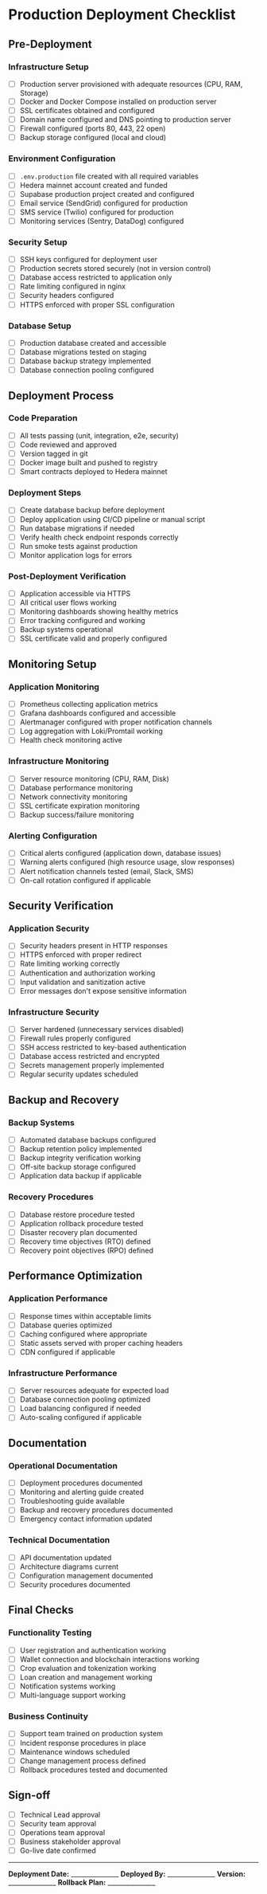 # Production Deployment Checklist

## Pre-Deployment

### Infrastructure Setup
- [ ] Production server provisioned with adequate resources (CPU, RAM, Storage)
- [ ] Docker and Docker Compose installed on production server
- [ ] SSL certificates obtained and configured
- [ ] Domain name configured and DNS pointing to production server
- [ ] Firewall configured (ports 80, 443, 22 open)
- [ ] Backup storage configured (local and cloud)

### Environment Configuration
- [ ] `.env.production` file created with all required variables
- [ ] Hedera mainnet account created and funded
- [ ] Supabase production project created and configured
- [ ] Email service (SendGrid) configured for production
- [ ] SMS service (Twilio) configured for production
- [ ] Monitoring services (Sentry, DataDog) configured

### Security Setup
- [ ] SSH keys configured for deployment user
- [ ] Production secrets stored securely (not in version control)
- [ ] Database access restricted to application only
- [ ] Rate limiting configured in nginx
- [ ] Security headers configured
- [ ] HTTPS enforced with proper SSL configuration

### Database Setup
- [ ] Production database created and accessible
- [ ] Database migrations tested on staging
- [ ] Database backup strategy implemented
- [ ] Database connection pooling configured

## Deployment Process

### Code Preparation
- [ ] All tests passing (unit, integration, e2e, security)
- [ ] Code reviewed and approved
- [ ] Version tagged in git
- [ ] Docker image built and pushed to registry
- [ ] Smart contracts deployed to Hedera mainnet

### Deployment Steps
- [ ] Create database backup before deployment
- [ ] Deploy application using CI/CD pipeline or manual script
- [ ] Run database migrations if needed
- [ ] Verify health check endpoint responds correctly
- [ ] Run smoke tests against production
- [ ] Monitor application logs for errors

### Post-Deployment Verification
- [ ] Application accessible via HTTPS
- [ ] All critical user flows working
- [ ] Monitoring dashboards showing healthy metrics
- [ ] Error tracking configured and working
- [ ] Backup systems operational
- [ ] SSL certificate valid and properly configured

## Monitoring Setup

### Application Monitoring
- [ ] Prometheus collecting application metrics
- [ ] Grafana dashboards configured and accessible
- [ ] Alertmanager configured with proper notification channels
- [ ] Log aggregation with Loki/Promtail working
- [ ] Health check monitoring active

### Infrastructure Monitoring
- [ ] Server resource monitoring (CPU, RAM, Disk)
- [ ] Database performance monitoring
- [ ] Network connectivity monitoring
- [ ] SSL certificate expiration monitoring
- [ ] Backup success/failure monitoring

### Alerting Configuration
- [ ] Critical alerts configured (application down, database issues)
- [ ] Warning alerts configured (high resource usage, slow responses)
- [ ] Alert notification channels tested (email, Slack, SMS)
- [ ] On-call rotation configured if applicable

## Security Verification

### Application Security
- [ ] Security headers present in HTTP responses
- [ ] HTTPS enforced with proper redirect
- [ ] Rate limiting working correctly
- [ ] Authentication and authorization working
- [ ] Input validation and sanitization active
- [ ] Error messages don't expose sensitive information

### Infrastructure Security
- [ ] Server hardened (unnecessary services disabled)
- [ ] Firewall rules properly configured
- [ ] SSH access restricted to key-based authentication
- [ ] Database access restricted and encrypted
- [ ] Secrets management properly implemented
- [ ] Regular security updates scheduled

## Backup and Recovery

### Backup Systems
- [ ] Automated database backups configured
- [ ] Backup retention policy implemented
- [ ] Backup integrity verification working
- [ ] Off-site backup storage configured
- [ ] Application data backup if applicable

### Recovery Procedures
- [ ] Database restore procedure tested
- [ ] Application rollback procedure tested
- [ ] Disaster recovery plan documented
- [ ] Recovery time objectives (RTO) defined
- [ ] Recovery point objectives (RPO) defined

## Performance Optimization

### Application Performance
- [ ] Response times within acceptable limits
- [ ] Database queries optimized
- [ ] Caching configured where appropriate
- [ ] Static assets served with proper caching headers
- [ ] CDN configured if applicable

### Infrastructure Performance
- [ ] Server resources adequate for expected load
- [ ] Database connection pooling optimized
- [ ] Load balancing configured if needed
- [ ] Auto-scaling configured if applicable

## Documentation

### Operational Documentation
- [ ] Deployment procedures documented
- [ ] Monitoring and alerting guide created
- [ ] Troubleshooting guide available
- [ ] Backup and recovery procedures documented
- [ ] Emergency contact information updated

### Technical Documentation
- [ ] API documentation updated
- [ ] Architecture diagrams current
- [ ] Configuration management documented
- [ ] Security procedures documented

## Final Checks

### Functionality Testing
- [ ] User registration and authentication working
- [ ] Wallet connection and blockchain interactions working
- [ ] Crop evaluation and tokenization working
- [ ] Loan creation and management working
- [ ] Notification systems working
- [ ] Multi-language support working

### Business Continuity
- [ ] Support team trained on production system
- [ ] Incident response procedures in place
- [ ] Maintenance windows scheduled
- [ ] Change management process defined
- [ ] Rollback procedures tested and documented

## Sign-off

- [ ] Technical Lead approval
- [ ] Security team approval
- [ ] Operations team approval
- [ ] Business stakeholder approval
- [ ] Go-live date confirmed

---

**Deployment Date:** _______________
**Deployed By:** _______________
**Version:** _______________
**Rollback Plan:** _______________